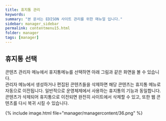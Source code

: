 ```yaml
---
title: 휴지통 관리
keywords:
summary: "본 문서는 EDISON 사이트 관리를 위한 매뉴얼 입니다."
sidebar: manager_sidebar
permalink: contentmenu15.html
folder: manager
tags: [manager]
---
```


## 휴지통 선택
콘텐츠 관리자 메뉴에서 휴지통메뉴를 선택하면 아래 그림과 같은 화면을 볼 수 있습니다.<br>
관리자 메뉴에서 생성하거나 편집된 콘텐츠들을 삭제하면 해당 콘텐츠는 휴지통 메뉴로 자동으로 이전됩니다. 일반적으로 운영체제에서 사용하는 휴지통의 기능과 동일합니다. 콘텐츠가 삭제되어 휴지통으로 이전되면 완전히 사이트에서 삭제할 수 있고, 또한 웹 콘텐츠를 다시 복귀 시킬 수 있습니다.<br>

{% include image.html file="manager/managercontent/36.png" %}<br>
